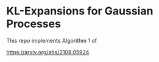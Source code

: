 # KL-Expansions for Gaussian Processes

This repo implements Algorithm 1 of

https://arxiv.org/abs/2108.05924

